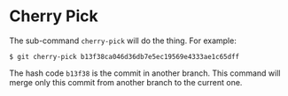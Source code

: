 # Cherry Pick

The sub-command `cherry-pick` will do the thing. For example:

```console
$ git cherry-pick b13f38ca046d36db7e5ec19569e4333ae1c65dff
```

The hash code `b13f38` is the commit in another branch. This command will merge only this commit from another branch to the current one.

